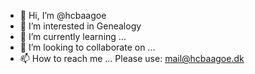 - 👋 Hi, I’m @hcbaagoe
- 👀 I’m interested in Genealogy
- 🌱 I’m currently learning ...
- 💞️ I’m looking to collaborate on ...
- 📫 How to reach me ... Please use: mail@hcbaagoe.dk

<!---
hcbaagoe/hcbaagoe is a ✨ special ✨ repository because its `README.md` (this file) appears on your GitHub profile.
You can click the Preview link to take a look at your changes.
--->
